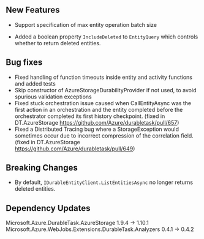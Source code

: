 ## New Features
- Support specification of max entity operation batch size

- Added a boolean property `IncludeDeleted` to `EntityQuery` which controls whether to return deleted entities.

## Bug fixes
- Fixed handling of function timeouts inside entity and activity functions and added tests
- Skip constructor of AzureStorageDurabilityProvider if not used, to avoid spurious validation exceptions
- Fixed stuck orchestration issue caused when CallEntityAsync was the first action in an orchestration and the entity completed before the orchestrator completed its first history checkpoint. (fixed in DT.AzureStorage https://github.com/Azure/durabletask/pull/657)
- Fixed a Distributed Tracing bug where a StorageException would sometimes occur due to incorrect compression of the correlation field. (fixed in DT.AzureStorage https://github.com/Azure/durabletask/pull/649)

## Breaking Changes

- By default, `IDurableEntityClient.ListEntitiesAsync` no longer returns deleted entities.

## Dependency Updates
Microsoft.Azure.DurableTask.AzureStorage 1.9.4 -> 1.10.1
Microsoft.Azure.WebJobs.Extensions.DurableTask.Analyzers 0.4.1 -> 0.4.2